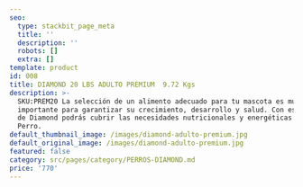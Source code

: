 ```yaml
---
seo:
  type: stackbit_page_meta
  title: ''
  description: ''
  robots: []
  extra: []
template: product
id: 008
title: DIAMOND 20 LBS ADULTO PREMIUM  9.72 Kgs
description: >-
  SKU:PREM20 La selección de un alimento adecuado para tu mascota es muy
  importante para garantizar su crecimiento, desarrollo y salud. Con esta opción
  de Diamond podrás cubrir las necesidades nutricionales y energéticas de tu
  Perro.
default_thumbnail_image: /images/diamond-adulto-premium.jpg
default_original_image: /images/diamond-adulto-premium.jpg
featured: false
category: src/pages/category/PERROS-DIAMOND.md
price: '770'
---
```

